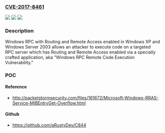 ### [CVE-2017-8461](https://cve.mitre.org/cgi-bin/cvename.cgi?name=CVE-2017-8461)
![](https://img.shields.io/static/v1?label=Product&message=Microsoft%20Windows&color=blue)
![](https://img.shields.io/static/v1?label=Version&message=n%2Fa&color=blue)
![](https://img.shields.io/static/v1?label=Vulnerability&message=Remote%20Code%20Execution&color=brighgreen)

### Description

Windows RPC with Routing and Remote Access enabled in Windows XP and Windows Server 2003 allows an attacker to execute code on a targeted RPC server which has Routing and Remote Access enabled via a specially crafted application, aka "Windows RPC Remote Code Execution Vulnerability."

### POC

#### Reference
- http://packetstormsecurity.com/files/161672/Microsoft-Windows-RRAS-Service-MIBEntryGet-Overflow.html

#### Github
- https://github.com/aRustyDev/C844

